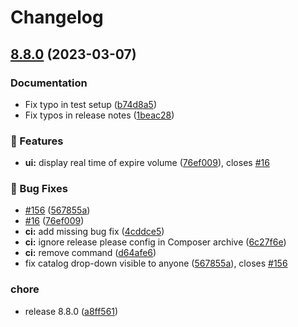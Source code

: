 # Changelog

## [8.8.0](https://github.com/bacula-web/bacula-web/compare/v8.7.0...v8.8.0) (2023-03-07)


### Documentation

* Fix typo in test setup ([b74d8a5](https://github.com/bacula-web/bacula-web/commit/b74d8a54566ea2ee4372be089f0c2243253487a2))
* Fix typos in release notes ([1beac28](https://github.com/bacula-web/bacula-web/commit/1beac28d318f145d84bba4c985aa484595c2d498))


### 🚀 Features

* **ui:** display real time of expire volume ([76ef009](https://github.com/bacula-web/bacula-web/commit/76ef00944df4752a8c34c75b2bbc22d37a8c10ac)), closes [#16](https://github.com/bacula-web/bacula-web/issues/16)


### 🐛 Bug Fixes

* [#156](https://github.com/bacula-web/bacula-web/issues/156) ([567855a](https://github.com/bacula-web/bacula-web/commit/567855a35ecccad820ddcaa02e22b574f0eb9c45))
* [#16](https://github.com/bacula-web/bacula-web/issues/16) ([76ef009](https://github.com/bacula-web/bacula-web/commit/76ef00944df4752a8c34c75b2bbc22d37a8c10ac))
* **ci:** add missing bug fix ([4cddce5](https://github.com/bacula-web/bacula-web/commit/4cddce50480dd394a140967cc05bf9ec851aa070))
* **ci:** ignore release please config in Composer archive ([6c27f6e](https://github.com/bacula-web/bacula-web/commit/6c27f6e88a23262e86ebd426c2dd31660d440af6))
* **ci:** remove command ([d64afe6](https://github.com/bacula-web/bacula-web/commit/d64afe6b3de162491d9f6366cbfaf19ce2b031ba))
* fix catalog drop-down visible to anyone ([567855a](https://github.com/bacula-web/bacula-web/commit/567855a35ecccad820ddcaa02e22b574f0eb9c45)), closes [#156](https://github.com/bacula-web/bacula-web/issues/156)


### chore

* release 8.8.0 ([a8ff561](https://github.com/bacula-web/bacula-web/commit/a8ff5619fde028c48eb445dce780ffed8c373b0e))
